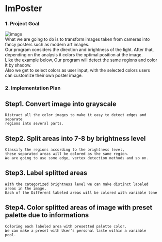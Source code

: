 # ImPoster

### 1. Project Goal
![image](https://user-images.githubusercontent.com/29995264/140717986-34626cfa-64db-4c90-9236-3d60ba2b5622.png)  
What we are going to do is to transform images taken from cameras into fancy posters such as modern art images.  
Our program considers the direction and brightness of the light. After that, depending on the analysis it colors the optimal position at the image.   
Like the example below, Our program will detect the same regions and color it by shadow.  
Also we get to select colors as user input, with the selected colors users can customize their own poster image.

### 2. Implementation Plan
## Step1. Convert image into grayscale
    Distract all the color images to make it easy to detect edges and  separate 
    regions into several parts. 
	
## Step2. Split areas into 7-8 by brightness level 
    Classify the regions according to the brightness level,  
    these separated areas will be colored as the same region.
    We are going to use some edge, vertex detection methods and so on.

## Step3. Label splitted areas
    With the categorized brightness level we can make distinct labeled areas in the image.
    Each of the Different labeled areas will be colored with variable tone

## Step4. Color splitted areas of image with preset palette due to informations
    Coloring each labeled area with presetted palette color. 
    We can make a preset with User’s personal taste within a variable pool.
	
